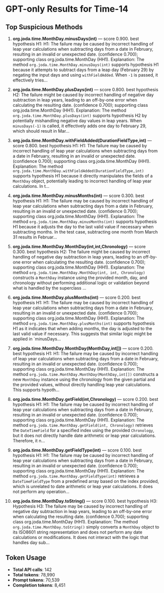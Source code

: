 # GPT-only Results for Time-14

## Top Suspicious Methods

1. **org.joda.time.MonthDay.minusDays(int)** — score 0.900. best hypothesis H1: H1: The failure may be caused by incorrect handling of leap year calculations when subtracting days from a date in February, resulting in an invalid or unexpected date. (confidence 0.700); supporting class org.joda.time.MonthDay (HH1).
    Explanation: The method `org.joda.time.MonthDay.minusDays(int)` supports hypothesis H1 because it attempts to subtract days from a leap day (February 29) by negating the input days and using `withFieldAdded`. When `-1` is passed, it effectively tries...

2. **org.joda.time.MonthDay.plusDays(int)** — score 0.800. best hypothesis H2: The failure might be caused by incorrect handling of negative day subtraction in leap years, leading to an off-by-one error when calculating the resulting date. (confidence 0.700); supporting class org.joda.time.MonthDay (HH1).
    Explanation: The method `org.joda.time.MonthDay.plusDays(int)` supports hypothesis H2 by potentially mishandling negative day values in leap years. When `minusDays(-1)` is called, it effectively adds one day to February 29, which should result in Mar...

3. **org.joda.time.MonthDay.withFieldAdded(DurationFieldType,int)** — score 0.800. best hypothesis H1: H1: The failure may be caused by incorrect handling of leap year calculations when subtracting days from a date in February, resulting in an invalid or unexpected date. (confidence 0.700); supporting class org.joda.time.MonthDay (HH1).
    Explanation: The method `org.joda.time.MonthDay.withFieldAdded(DurationFieldType,int)` supports hypothesis H1 because it directly manipulates the fields of a `MonthDay` object, potentially leading to incorrect handling of leap year calculations. In t...

4. **org.joda.time.MonthDay.minusMonths(int)** — score 0.300. best hypothesis H1: H1: The failure may be caused by incorrect handling of leap year calculations when subtracting days from a date in February, resulting in an invalid or unexpected date. (confidence 0.700); supporting class org.joda.time.MonthDay (HH1).
    Explanation: The method `org.joda.time.MonthDay.minusMonths(int)` supports hypothesis H1 because it adjusts the day to the last valid value if necessary when subtracting months. In the test case, subtracting one month from March 31 results in Februar...

5. **org.joda.time.MonthDay.MonthDay(int,int,Chronology)** — score 0.300. best hypothesis H2: The failure might be caused by incorrect handling of negative day subtraction in leap years, leading to an off-by-one error when calculating the resulting date. (confidence 0.700); supporting class org.joda.time.MonthDay (HH1).
    Explanation: The method `org.joda.time.MonthDay.MonthDay(int, int, Chronology)` constructs a `MonthDay` instance using the provided month, day, and chronology without performing additional logic or validation beyond what is handled by the superclass ...

6. **org.joda.time.MonthDay.plusMonths(int)** — score 0.200. best hypothesis H1: H1: The failure may be caused by incorrect handling of leap year calculations when subtracting days from a date in February, resulting in an invalid or unexpected date. (confidence 0.700); supporting class org.joda.time.MonthDay (HH1).
    Explanation: The method `org.joda.time.MonthDay.plusMonths(int)` supports hypothesis H1 as it indicates that when adding months, the day is adjusted to the last valid value if necessary. This suggests that similar logic might be applied in `minusDays...

7. **org.joda.time.MonthDay.MonthDay(MonthDay,int[])** — score 0.200. best hypothesis H1: H1: The failure may be caused by incorrect handling of leap year calculations when subtracting days from a date in February, resulting in an invalid or unexpected date. (confidence 0.700); supporting class org.joda.time.MonthDay (HH1).
    Explanation: The method `org.joda.time.MonthDay.MonthDay(MonthDay,int[])` constructs a new `MonthDay` instance using the chronology from the given partial and the provided values, without directly handling leap year calculations. This supports hypoth...

8. **org.joda.time.MonthDay.getField(int,Chronology)** — score 0.200. best hypothesis H1: H1: The failure may be caused by incorrect handling of leap year calculations when subtracting days from a date in February, resulting in an invalid or unexpected date. (confidence 0.700); supporting class org.joda.time.MonthDay (HH1).
    Explanation: The method `org.joda.time.MonthDay.getField(int, Chronology)` retrieves the `DateTimeField` for a specified index using the provided `Chronology`, but it does not directly handle date arithmetic or leap year calculations. Therefore, it n...

9. **org.joda.time.MonthDay.getFieldType(int)** — score 0.100. best hypothesis H1: H1: The failure may be caused by incorrect handling of leap year calculations when subtracting days from a date in February, resulting in an invalid or unexpected date. (confidence 0.700); supporting class org.joda.time.MonthDay (HH1).
    Explanation: The method `org.joda.time.MonthDay.getFieldType(int)` retrieves a `DateTimeFieldType` from a predefined array based on the index provided, which is unrelated to date arithmetic or leap year calculations. It does not perform any operation...

10. **org.joda.time.MonthDay.toString()** — score 0.100. best hypothesis H3: Hypothesis H3: The failure may be caused by incorrect handling of negative day subtraction in leap years, leading to an off-by-one error when calculating the resulting date. (confidence 0.700); supporting class org.joda.time.MonthDay (HH1).
    Explanation: The method `org.joda.time.MonthDay.toString()` simply converts a `MonthDay` object to its ISO8601 string representation and does not perform any date calculations or modifications. It does not interact with the logic that handles day sub...


## Token Usage

- **Total API calls**: 142
- **Total tokens**: 78,990
- **Prompt tokens**: 70,539
- **Completion tokens**: 8,451
